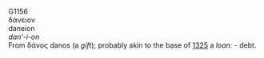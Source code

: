 G1156  
δάνειον  
daneion  
*dan‘-i-on*  
From δάνος danos (a *gift*); probably akin to the base of [1325](g1325)
a *loan:* - debt.  
